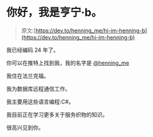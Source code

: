 # 你好，我是亨宁·b。

> 原文:[https://dev.to/henning_me/hi-im-henning-b](https://dev.to/henning_me/hi-im-henning-b)

我已经编码 24 年了。

你可以在推特上找到我，我的名字是 [@henning_me](https://twitter.com/henning_me)

我住在法兰克福。

我为数据库远程通信工作。

我主要用这些语言编程:C#。

我目前正在学习更多关于服务织物的知识。

很高兴见到你。